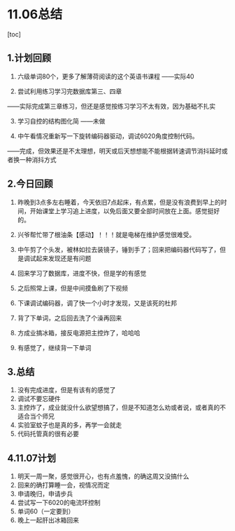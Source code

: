 # 11.06总结

[toc]



## 1.计划回顾

1. 六级单词80个，更多了解薄荷阅读的这个英语书课程  ——实际40

2. 尝试利用练习学习完数据库第三、四章

​		 	——实际完成第三章练习，但还是感觉按练习学习不太有效，因为基础不扎实

3. 学习自控的结构图化简	——未做

4. 中午看情况重新写一下旋转编码器驱动，调试6020角度控制代码。	

​			——完成，但效果还是不太理想，明天或后天想想能不能根据转速调节消抖延时或者换一种消抖方式





## 2.今日回顾

1. 昨晚到3点多左右睡着，今天依旧7点起床，有点累，但是没有浪费到早上的时间，开始课堂上学习追上进度，以免后面又要全部时间放在上面。感觉挺好的。

2. 兴爷帮忙带了根油条【感动】！！！就是电梯在维护感觉很难受。

3. 中午剪了个头发，被林如拉去装镜子，锤到手了；回来把编码器代码写了，但是调试起来发现还是有问题

4. 回来学习了数据库，进度不快，但是学的有感觉

5. 之后照常上课，但是中间摸鱼刷了下视频
6. 下课调试编码器，调了快一个小时才发现，又是该死的杜邦
7. 背了下单词，之后回去洗了个澡再回来
8. 方成业搞冰箱，接反电源把主控炸了，哈哈哈
9. 有感觉了，继续背一下单词



## 3.总结

1. 没有完成进度，但是有该有的感觉了
2. 调试不要忘硬件
3. 主控炸了，成业就没什么欲望想搞了，但是不知道怎么劝或者说，或者真的不适合当个师兄
4. 实验室蚊子也是真的多，再学一会就走
5. 代码托管真的很有必要



## 4.11.07计划

1. 明天一周一聚，感觉很开心，也有点羞愧，的确这周又没搞什么
2. 回来的确打算睡一会，视情况而定
3. 申请晚归，申请步兵
4. 尝试写一下6020的电流环控制
5. 单词60（一定要到）
6. 晚上一起肝出冰箱回来





